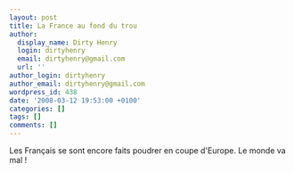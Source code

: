 ```yaml
---
layout: post
title: La France au fond du trou
author:
  display_name: Dirty Henry
  login: dirtyhenry
  email: dirtyhenry@gmail.com
  url: ''
author_login: dirtyhenry
author_email: dirtyhenry@gmail.com
wordpress_id: 438
date: '2008-03-12 19:53:00 +0100'
categories: []
tags: []
comments: []
---
```

Les Français se sont encore faits poudrer en coupe d'Europe. Le monde va mal !
